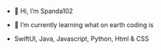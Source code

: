 - 👋 Hi, I’m Spanda102
- 🌱 I’m currently learning what on earth coding is

- SwiftUI, Java, Javascript, Python, Html & CSS

<!---
Time
--->
